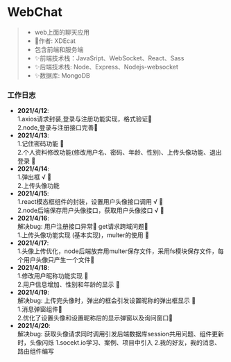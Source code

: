 # WebChat
>* web上面的聊天应用
>* 🍉作者: XDEcat
>* 包含前端和服务端
>* ✨前端技术栈：JavaSript、WebSocket、React、Sass
>* ✨后端技术栈: Node、Express、Nodejs-websocket
>* ✨数据库: MongoDB

### 工作日志
* **2021/4/12**:<br/>
  1.axios请求封装,登录与注册功能实现，格式验证🍗<br/>
  2.node,登录与注册接口完善🍗
* **2021/4/13**:<br/>
  1.记住密码功能 🍗 <br/>
  2.个人资料修改功能(修改用户名、密码、年龄、性别)、上传头像功能、退出登录 🍖
* **2021/4/14**:<br/>
  1.弹出框 √ 🍗<br/>
  2.上传头像功能
* **2021/4/15**:<br/>
  1.react模态框组件的封装，设置用户头像接口调用 √ 🍖<br/>
  2.node后端保存用户头像接口，获取用户头像接口 √ 🍖<br/>
* **2021/4/16**:<br/>
  解决bug: 用户注册接口异常🍗 get请求跨域问题🍗<br/>
  1.上传头像功能实现 (基本实现)，multer的使用 🍗
* **2021/4/17**:<br/>
  1.头像上传优化，node后端放弃用multer保存文件，采用fs模块保存文件，每个用户头像只产生一个文件🍗
* **2021/4/18**:<br/>
  1.修改用户昵称功能实现 🍗 <br/>
  2.用户信息增加、性别和年龄的显示 🍗
* **2021/4/19**:<br/>
  解决bug: 上传完头像时，弹出的框会引发设置昵称的弹出框显示 🍗<br/>
  1.消息弹窗组件🍗<br/>
  2.优化了设置头像和设置昵称后的显示弹窗以及询问窗口🍗
* **2021/4/20**:<br/>
  解决bug: 获取头像请求同时调用引发后端数据库session共用问题、组件更新时，头像闪烁
  1.socekt.io学习、案例、项目中引入
  2.我的好友，我的消息、路由组件编写